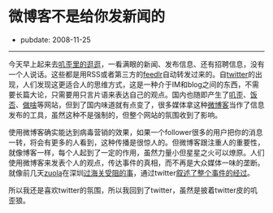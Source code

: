 # 微博客不是给你发新闻的

- pubdate: 2008-11-25

--------------------------


今天早上起来去[叽歪里的逛逛](http://jiwai.com/public_timeline/)，一看满眼的新闻、发布信息、还有招聘信息，没有一个人说话。这些都是用RSS或者第三方的[feedlr](http://www.feedlr.com/)自动转发过来的。自[twitter](http://twitter.com/)的出现，人们发现这更适合人的思维方式，这是一种介于IM和blog之间的东西，不需要长篇大论，只需要用只言片语来表达自己的观点。国内也随即产生了[叽歪](http://jiwai.com/)、[饭否](http://fanfou.com/)、[做啥](http://zuosa.com/)等网站，但到了国内味道就有点变了，很多媒体拿这种[微博客](http://en.wikipedia.org/wiki/Micro-blogging)当作了信息发布的工具，虽然这种不是强制的，但整个网站的氛围收到了影响。

使用微博客确实能达到病毒营销的效果，如果一个follower很多的用户把你的消息一转，将会有更多的人看到，这种传播是很惊人的。但微博客跟注重人的重要性，就像博客一样，每个人起到了一定的作用，虽然力量小但星星之火可以燎原。人们使用微博客来发表个人的观点，传达事件的真相，而不再是大众媒体一味的垄断。就像前几天[zuola](http://twitter.com/zuola)在深圳[过海关受阻的事](http://www.my1510.cn/article.php?fcc48a6ded519527)，通过twitter[叙述了整个事件的经过](http://search.twitter.com/search?q=zuola)。

所以我还是喜欢twitter的氛围，所以我回到了twitter，虽然是披着twitter皮的叽歪狼。


